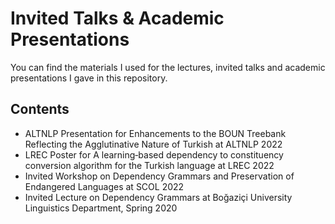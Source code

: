 # Invited Talks & Academic Presentations
You can find the materials I used for the lectures, invited talks and academic presentations I gave in this repository.

## Contents
- ALTNLP Presentation for Enhancements to the BOUN Treebank Reflecting the Agglutinative Nature of Turkish at ALTNLP 2022
- LREC Poster for A learning‑based dependency to constituency conversion algorithm for the Turkish language at LREC 2022
- Invited Workshop on Dependency Grammars and Preservation of Endangered Languages at SCOL 2022
- Invited Lecture on Dependency Grammars at Boğaziçi University Linguistics Department, Spring 2020
